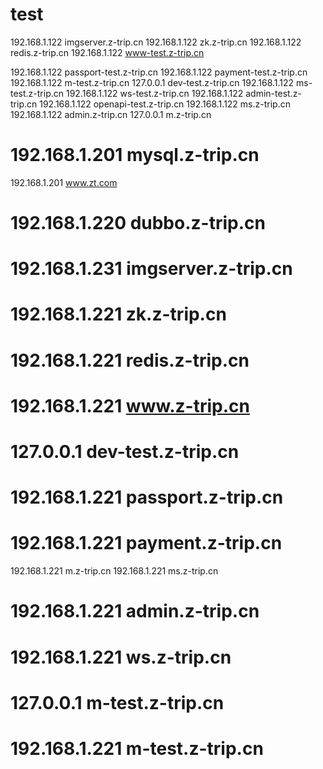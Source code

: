 # test

192.168.1.122  imgserver.z-trip.cn
192.168.1.122  zk.z-trip.cn
192.168.1.122  redis.z-trip.cn
192.168.1.122  www-test.z-trip.cn

192.168.1.122  passport-test.z-trip.cn
192.168.1.122  payment-test.z-trip.cn
192.168.1.122  m-test.z-trip.cn
127.0.0.1 dev-test.z-trip.cn
192.168.1.122  ms-test.z-trip.cn
192.168.1.122  ws-test.z-trip.cn
192.168.1.122  admin-test.z-trip.cn
192.168.1.122  openapi-test.z-trip.cn
192.168.1.122  ms.z-trip.cn
192.168.1.122  admin.z-trip.cn
127.0.0.1 m.z-trip.cn

# 192.168.1.201 mysql.z-trip.cn
192.168.1.201 www.zt.com
# 192.168.1.220 dubbo.z-trip.cn
# 192.168.1.231  imgserver.z-trip.cn
# 192.168.1.221  zk.z-trip.cn
# 192.168.1.221  redis.z-trip.cn
# 192.168.1.221  www.z-trip.cn
# 127.0.0.1  dev-test.z-trip.cn
# 192.168.1.221  passport.z-trip.cn
# 192.168.1.221  payment.z-trip.cn
192.168.1.221  m.z-trip.cn
192.168.1.221  ms.z-trip.cn
# 192.168.1.221  admin.z-trip.cn
# 192.168.1.221  ws.z-trip.cn

# 127.0.0.1 m-test.z-trip.cn
# 192.168.1.221  m-test.z-trip.cn
